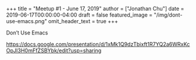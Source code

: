 +++
title = "Meetup #1 - June 17, 2019"
author = ["Jonathan Chu"]
date = 2019-06-17T00:00:00-04:00
draft = false
featured_image = "/img/dont-use-emacs.png"
omit_header_text = true
+++

Don’t Use Emacs

<!--more-->

<https://docs.google.com/presentation/d/1xMk1Q9dzTbixft1R7YQ2a6WRxKcOpJI3H0mFfZSBYbk/edit?usp=sharing>
